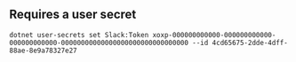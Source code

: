 ## Requires a user secret

```
dotnet user-secrets set Slack:Token xoxp-000000000000-000000000000-000000000000-00000000000000000000000000000000 --id 4cd65675-2dde-4dff-88ae-8e9a78327e27
```
